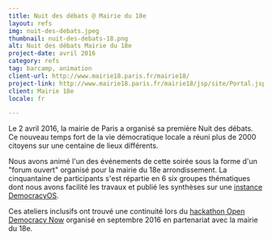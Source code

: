 ```yaml
---
title: Nuit des débats @ Mairie du 18e
layout: refs
img: nuit-des-debats.jpeg
thumbnail: nuit-des-debats-18.png
alt: Nuit des débats Mairie du 18e
project-date: avril 2016
category: refs
tag: barcamp, animation
client-url: http://www.mairie18.paris.fr/mairie18/
project-link: http://www.mairie18.paris.fr/mairie18/jsp/site/Portal.jsp?document_id=19314&portlet_id=2681
client: Mairie 18e
locale: fr

---
```


Le 2 avril 2016, la mairie de Paris a organisé sa première Nuit des débats. Ce nouveau temps fort de la vie démocratique locale a réuni plus de 2000 citoyens sur une centaine de lieux différents.

Nous avons animé l'un des événements de cette soirée sous la forme d'un "forum ouvert" organisé pour la mairie du 18e arrondissement. La cinquantaine de participants s'est répartie en 6 six groupes thématiques dont nous avons facilité les travaux et publié les synthèses sur une [instance DemocracyOS](http://nuitdesdebatsparis18.herokuapp.com/).

Ces ateliers inclusifs ont trouvé une continuité lors du [hackathon Open Democracy Now](http://www.opensourcepolitics.eu/refs/2016/09/25/hackathon-mairie18/) organisé en septembre 2016 en partenariat avec la mairie du 18e.
